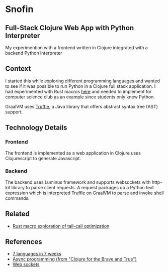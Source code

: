 # Snofin

## Full-Stack Clojure Web App with Python Interpreter

My experimention with a frontend written in Clojure integrated with a backend Python interpreter

## Context
I started this while exploring different programming languages and wanted to see if it was possible to run Python in a Clojure full stack application.  I had experimented with Rust macros [here](https://github.com/LukeAlbarracin/recursion-rust) and needed to implement for computer science club as an example since students only knew Python.

GraalVM uses [Truffle](https://www.graalvm.org/reference-manual/java-on-truffle/), a Java library that offers abstract syntax tree (AST) support.

## Technology Details

### Frontend
The frontend is implemented as a web application in Clojure uses Clojurescript to generate Javascript.

### Backend
The backend uses Luminus framework and supports websockets with http-kit library to parse client requests.  A request packages up a Python text expression which is interpreted Truffle on GraalVM to parse and invoke shell commands.

## Related
- [Rust macro exploration of tail-call optimization](https://github.com/LukeAlbarracin/recursion-rust)

## References
- [7 languages in 7 weeks](https://pragprog.com/titles/btlang/seven-languages-in-seven-weeks/)
- [Async programming (from "Clojure for the Brave and True")](https://www.braveclojure.com/core-async/)
- [Web sockets](https://luminusweb.com/docs/websockets.html)

